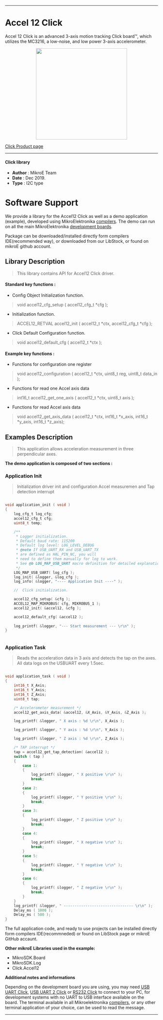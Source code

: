 

---
# Accel 12 Click

Accel 12 Click is an advanced 3-axis motion tracking Click board™, which utilizes the MC3216, a low-noise, and low power 3-axis accelerometer.

<p align="center">
  <img src="https://download.mikroe.com/images/click_for_ide/accel12_click.png" height=300px>
</p>

[Click Product page](https://www.mikroe.com/accel-12-click)

---


#### Click library 

- **Author**        : MikroE Team
- **Date**          : Dec 2019.
- **Type**          : I2C type


# Software Support

We provide a library for the Accel12 Click 
as well as a demo application (example), developed using MikroElektronika 
[compilers](https://shop.mikroe.com/compilers). 
The demo can run on all the main MikroElektronika [development boards](https://shop.mikroe.com/development-boards).

Package can be downloaded/installed directly form compilers IDE(recommended way), or downloaded from our LibStock, or found on mikroE github account. 

## Library Description

> This library contains API for Accel12 Click driver.

#### Standard key functions :

- Config Object Initialization function.
> void accel12_cfg_setup ( accel12_cfg_t *cfg ); 
 
- Initialization function.
> ACCEL12_RETVAL accel12_init ( accel12_t *ctx, accel12_cfg_t *cfg );

- Click Default Configuration function.
> void accel12_default_cfg ( accel12_t *ctx );


#### Example key functions :

- Functions for configuration one register
> void accel12_configuration ( accel12_t *ctx, uint8_t reg, uint8_t data_in );
 
- Functions for read one Accel axis data
> int16_t accel12_get_one_axis ( accel12_t *ctx, uint8_t axis );

- Functions for read Accel axis data
> void accel12_get_axis_data ( accel12_t *ctx, int16_t *x_axis, int16_t *y_axis, int16_t *z_axis);

## Examples Description

> This application allows acceleration measurement in three perpendicular axes.

**The demo application is composed of two sections :**

### Application Init 

> Initialization driver init and configuration Accel measuremen and Tap detection interrupt

```c

void application_init ( void )
{
    log_cfg_t log_cfg;
    accel12_cfg_t cfg;
    uint8_t temp;

    /** 
     * Logger initialization.
     * Default baud rate: 115200
     * Default log level: LOG_LEVEL_DEBUG
     * @note If USB_UART_RX and USB_UART_TX 
     * are defined as HAL_PIN_NC, you will 
     * need to define them manually for log to work. 
     * See @b LOG_MAP_USB_UART macro definition for detailed explanation.
     */
    LOG_MAP_USB_UART( log_cfg );
    log_init( &logger, &log_cfg );
    log_info( &logger, "---- Application Init ----" );

    //  Click initialization.

    accel12_cfg_setup( &cfg );
    ACCEL12_MAP_MIKROBUS( cfg, MIKROBUS_1 );
    accel12_init( &accel12, &cfg );

    accel12_default_cfg( &accel12 );
    
    log_printf( &logger, "--- Start measurement --- \r\n" );
}
  
```

### Application Task

> Reads the acceleration data in 3 axis and detects the tap on the axes. All data logs on the USBUART every 1.5sec.

```c

void application_task ( void )
{
    int16_t X_Axis;
    int16_t Y_Axis;
    int16_t Z_Axis;
    uint8_t tap;

    /* Accelerometer measurement */
    accel12_get_axis_data( &accel12, &X_Axis, &Y_Axis, &Z_Axis );

    log_printf( &logger, " X axis : %d \r\n", X_Axis );

    log_printf( &logger, " Y axis : %d \r\n", Y_Axis );

    log_printf( &logger, " Z axis : %d \r\n", Z_Axis );

    /* TAP interrupt */
    tap = accel12_get_tap_detection( &accel12 );
    switch ( tap )
    {
        case 1:
        {
            log_printf( &logger, " X positive \r\n" );
            break;
        }
        case 2:
        {
            log_printf( &logger, " Y positive \r\n" );
            break;
        }
        case 3:
        {
            log_printf( &logger, " Z positive \r\n" );
            break;
        }
        case 4:
        {
            log_printf( &logger, " X negative \r\n" );
            break;
        }
        case 5:
        {
            log_printf( &logger, " Y negative \r\n" );
            break;
        }
        case 6:
        {
            log_printf( &logger, " Z negative \r\n" );
            break;
        }
    }
    log_printf( &logger, " -------------------------------- \r\n" );
    Delay_ms ( 1000 );
    Delay_ms ( 500 );
} 

```

The full application code, and ready to use projects can be  installed directly form compilers IDE(recommneded) or found on LibStock page or mikroE GitHub accaunt.

**Other mikroE Libraries used in the example:** 

- MikroSDK.Board
- MikroSDK.Log
- Click.Accel12

**Additional notes and informations**

Depending on the development board you are using, you may need 
[USB UART Click](https://shop.mikroe.com/usb-uart-click), 
[USB UART 2 Click](https://shop.mikroe.com/usb-uart-2-click) or 
[RS232 Click](https://shop.mikroe.com/rs232-click) to connect to your PC, for 
development systems with no UART to USB interface available on the board. The 
terminal available in all Mikroelektronika 
[compilers](https://shop.mikroe.com/compilers), or any other terminal application 
of your choice, can be used to read the message.



---
